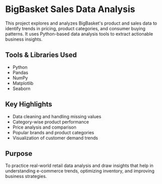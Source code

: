# BigBasket Sales Data Analysis

This project explores and analyzes BigBasket's product and sales data to identify trends in pricing, product categories, and consumer buying patterns. It uses Python-based data analysis tools to extract actionable business insights.

## Tools & Libraries Used
- Python
- Pandas
- NumPy
- Matplotlib
- Seaborn

## Key Highlights
- Data cleaning and handling missing values
- Category-wise product performance
- Price analysis and comparison
- Popular brands and product categories
- Visualization of customer demand trends

## Purpose
To practice real-world retail data analysis and draw insights that help in understanding e-commerce trends, optimizing inventory, and improving business strategies.

